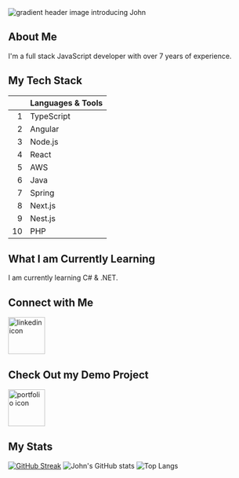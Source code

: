 <picture>
 <source media="(prefers-color-scheme: dark)" srcset="https://capsule-render.vercel.app/api?type=cylinder&height=300&color=gradient&text=Hello!%20I'm%20John&textBg=false&animation=scaleIn">
 <source media="(prefers-color-scheme: light)" srcset="https://capsule-render.vercel.app/api?type=cylinder&height=200&color=gradient&text=Hello!%20I'm%20John&textBg=false&animation=scaleIn">
 <img alt="gradient header image introducing John" src="https://capsule-render.vercel.app/api?type=cylinder&height=200&color=gradient&text=Hello!%20I'm%20John&textBg=false&animation=scaleIn">
</picture>

## About Me
I'm a full stack JavaScript developer with over 7 years of experience.

## My Tech Stack
| | Languages & Tools |
|-----:|---------------|
|     1|TypeScript|
|     2|Angular|
|     3|Node.js|
|     4|React|
|     5|AWS|
|     6|Java|
|     7|Spring|
|     8|Next.js|
|     9|Nest.js|
|     10|PHP|

## What I am Currently Learning
I am currently learning C# & .NET.

## Connect with Me
<a href="https://www.linkedin.com/in/woodjohn185/" rel="social"><img src="https://upload.wikimedia.org/wikipedia/commons/thumb/8/81/LinkedIn_icon.svg/1024px-LinkedIn_icon.svg.png" alt="linkedin icon" width="75"></a>

## Check Out my Demo Project
<a href="https://banjojammer.com/" rel="portfolio"><img src="https://i.imgur.com/5Fq6Sli.png" alt="portfolio icon" width="75"></a>

## My Stats
[![GitHub Streak](https://github-readme-streak-stats.herokuapp.com?user=johnrobertwood&card_width=495)](https://git.io/streak-stats)
![John's GitHub stats](https://github-readme-stats.vercel.app/api?username=johnrobertwood&show_icons=true&theme=transparent)
![Top Langs](https://github-readme-stats.vercel.app/api/top-langs/?username=johnrobertwood&layout=compact)
